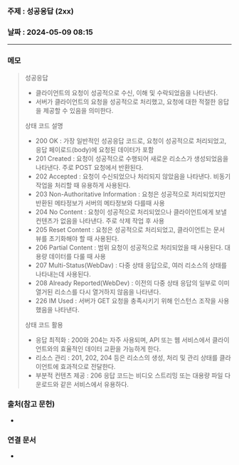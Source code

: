 ### 주제 : 성공응답 (2xx)

### 날짜 : 2024-05-09 08:15
----
### 메모
> 성공응답
> 	- 클라이언트의 요청이 성공적으로 수신, 이해 및 수락되었음을 나타낸다.
> 	- 서버가 클라이언트의 요청을 성공적으로 처리했고, 요청에 대한 적절한 응답을 제공할 수 있음을 의미한다.
> 
> 상태 코드 설명
> 	- 200 OK : 가장 일반적인 성공응답 코드로, 요청이 성공적으로 처리되었고, 응답 페이로드(body)에 요청된 데이터가 포함
> 	- 201 Created : 요청이 성공적으로 수행되어 새로운 리소스가 생성되었음을 나타낸다. 주로 POST 요청에서 반환된다.
> 	- 202 Accepted : 요청이 수신되었으나 처리되지 않았음을 나타낸다. 비동기 작업을 처리할 때 유용하게 사용된다.
> 	- 203 Non-Authoritative Information : 요청은 성공적으로 처리되었지만 반환된 메타정보가 서버의 메타정보와 다를때 사용
> 	- 204 No Content : 요청이 성공적으로 처리되었으나 클라이언트에게 보낼 컨텐츠가 없음을 나타낸다. 주로 삭제 작업 후 사용
> 	- 205 Reset Content : 요청은 성공적으로 처리되었고, 클라이언트는 문서 뷰를 초기화해야 할 때 사용된다.
> 	- 206 Partial Content : 범위 요청이 성공적으로 처리되었을 때 사용된다. 대용량 데이터를 다룰 때 사용
> 	- 207 Multi-Status(WebDav) : 다중 상태 응답으로, 여러 리소스의 상태를 나타내는데 사용된다.
> 	- 208 Already Reported(WebDev) : 이전의 다중 상태 응답의 일부로 이미 열거된 리소스를 다시 열거하지 않음을 나타낸다.
> 	- 226 IM Used : 서버가 GET 요청을 충족시키기 위해 인스턴스 조작을 사용했음을 나타낸다.
> 
> 상태 코드 활용
> 	- 응답 최적화 : 200와 204는 자주 사용되며, API 또는 웹 서비스에서 클라이언트와의 효율적인 데이터 교환을 가능하게 한다.
> 	- 리소스 관리 : 201, 202, 204 등은 리소스의 생성, 처리 및 관리 상태를 클라이언트에 효과적으로 전달한다.
> 	- 부분적 컨텐츠 제공 : 206 응답 코드는 비디오 스트리밍 또는 대용량 파일 다운로드와 같은 서비스에서 유용하다.

### 출처(참고 문헌)
-

### 연결 문서
-
